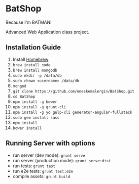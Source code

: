 # BatShop
Because I'm BATMAN!

Advanced Web Application class project.

## Installation Guide

1. Install [Homebrew](https://brew.sh)
2. ```brew install node```
3. ```brew install mongodb```
4. ```sudo mkdir -p /data/db```
5. ```sudo chown <username> /data/db```
6. ```mongod```
7. ```git clone https://github.com/eneskemalergin/BatShop.git```
8. ```cd BatShop```
9. ```npm install -g bower```
10. ```npm install -g grunt-cli```
11. ```npm install -g yo gulp-cli generator-angular-fullstack```
12. ```sudo gem install sass```
13. ```npm install```
14. ```bower install```




## Running Server with options
- run server (dev mode): ```grunt serve```
- run server (production mode): ```grunt serve:dist```
- run tests: ```grunt test```
- run e2e tests: ```grunt test:e2e```
- compile assets: ```grunt build```
